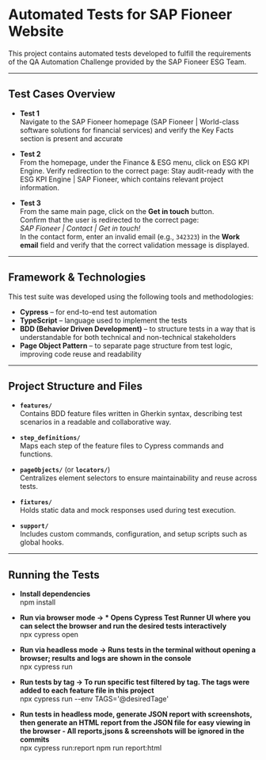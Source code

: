 # Automated Tests for SAP Fioneer Website

This project contains automated tests developed to fulfill the requirements of the QA Automation Challenge provided by the SAP Fioneer ESG Team.

---

## Test Cases Overview

- **Test 1**  
  Navigate to the SAP Fioneer homepage (SAP Fioneer | World-class software solutions for financial services) and verify the Key Facts section is present and accurate

- **Test 2**  
  From the homepage, under the Finance & ESG menu, click on ESG KPI Engine.
  Verify redirection to the correct page:
  Stay audit-ready with the ESG KPI Engine | SAP Fioneer, which contains relevant project information.


- **Test 3**  
  From the same main page, click on the **Get in touch** button.  
  Confirm that the user is redirected to the correct page:  
  _SAP Fioneer | Contact | Get in touch!_  
  In the contact form, enter an invalid email (e.g., `342323`) in the **Work email** field and verify that the correct validation message is displayed.

---

## Framework & Technologies

This test suite was developed using the following tools and methodologies:

- **Cypress** – for end-to-end test automation  
- **TypeScript** – language used to implement the tests  
- **BDD (Behavior Driven Development)** – to structure tests in a way that is understandable for both technical and non-technical stakeholders  
- **Page Object Pattern** – to separate page structure from test logic, improving code reuse and readability

---

## Project Structure and Files

- **`features/`**  
  Contains BDD feature files written in Gherkin syntax, describing test scenarios in a readable and collaborative way.

- **`step_definitions/`**  
  Maps each step of the feature files to Cypress commands and functions.

- **`pageObjects/`** (or **`locators/`**)  
  Centralizes element selectors to ensure maintainability and reuse across tests.

- **`fixtures/`**  
  Holds static data and mock responses used during test execution.

- **`support/`**  
  Includes custom commands, configuration, and setup scripts such as global hooks.

---

## Running the Tests

- **Install dependencies**  
    npm install

 - **Run via browser mode -> * Opens Cypress Test Runner UI where you can select the browser and run the desired tests interactively**  
    npx cypress open

 - **Run via headless mode -> Runs tests in the terminal without opening a browser; results and logs are shown in the console**  
     npx cypress run

 - **Run tests by tag -> To run specific test filtered by tag. The tags were added to each feature file in this project**  
    npx cypress run --env TAGS='@desiredTage'

  - **Run tests in headless mode, generate JSON report with screenshots, then generate an HTML report from the JSON file   for easy viewing in the browser - All reports,jsons & screenshots will be ignored in the commits**  
    npx cypress run:report
    npm run report:html